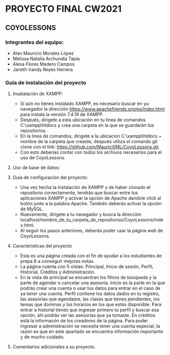 # PROYECTO FINAL CW2021

## COYOLESSONS

### Integrantes del equipo: 

* Alan Mauricio Morales López
* Melissa Natalia Archundia Tapia
* Alexa Flores Madero Campos
* Janeth Irandy Reyes Herrera

### Guía de instalación del proyecto

1. Insatalación de XAMPP:
   * Si aún no tienes instalado XAMPP, es necesario buscar en yu navegador la dirección https://www.apachefriends.org/es/index.html para instala la versión 7.4.19 de XAMPP.
   * Después, dirigete a esta ubicación en tu línea de comandos C:\xampp\htdocs y crea una carpeta en la que se guardarán tus repositorios.
   * En la línea de comandos, dirigete a la ubicacion C:\xampp\htdocs + nombre de la carpeta que creaste, después utiliza el comando git clone con el link:                                https://github.com/Maurici0ML/CoyoLessons.git.
   * Con esto deberías contar con todos los archivos necesarios para el uso de CoyoLessons.
   
2. Uso de base de datos:
   

3. Guía de configuración del proyecto:
    * Una vez hecha la instalación de XAMPP y de haber clonado el repositorio correctamente, tendrás que buscar entre tus aplicaciones XAMPP y activar la opción de Apache             dandole click al botón junto a la palabra Apache. También deberás activar la opción de MySQL.  
    * Nuevamente, dirigete a tu navegador y busca la dirección localhost/nombre_de_tu_carpeta_de_repositorios/CoyoLessons/index.html.
    * Al seguir los pasos anteriores, deberás poder usar la página web de CoyoLessons. 

3. Características del proyecto
    * Esta es una página creada con el fin de ayudar a los estudiantes de prepa 6 a conseguir mejores notas.
    * La página cuenta con 5 vistas: Principal, Inicio de sesión, Perfil, Historial, Créditos y Administración.
    * En la vista de principal se encuentran los filtros de búsqueda y la parte de agendar o cancelar una asesoría. Inicio es la parte en la que podrás crear una cuenta o usar         tus datos para entrar en el caso de ya tener una cuenta. Perfil contiene los datos dados en tu registro, las asesorías que agendasre, las clases que tienes pendientes, los       temas que dominas y los horarios en los que estás disponible. Para entrar a historial tienes que ingresar primero tu perfil y buscar esa opción, ahí podrás ver las               asesorías que ya tomaste. En créditos está la informacón de los creadores de la página. Para poder ingresar a administración se necesita tener una cuenta especial, la           razón es que en este apartado se encuentra información importante y de mucho cuidado.
  
  4. Comentarios adicionales a su proyecto.
